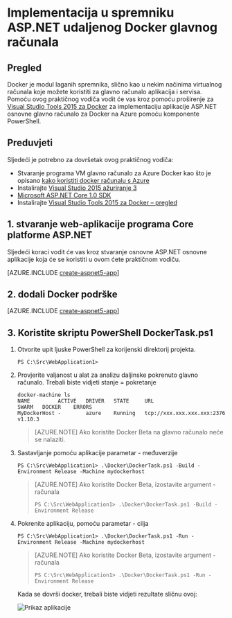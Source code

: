 <properties
   pageTitle="Implementacija u ASP.NET osnovne Linux Docker spremnik udaljene glavno računalo za Docker | Microsoft Azure"
   description="Saznajte kako koristiti Visual Studio Tools for Docker za implementaciju web-aplikaciju programa ASP.NET Core Docker spremniku sustavom Linux VM Azure Docker glavnog računala"   
   services="azure-container-service"
   documentationCenter=".net"
   authors="mlearned"
   manager="douge"
   editor=""/>

<tags
   ms.service="azure-container-service"
   ms.devlang="dotnet"
   ms.topic="article"
   ms.tgt_pltfrm="NA"
   ms.workload="NA"
   ms.date="06/08/2016"
   ms.author="mlearned"/>

# <a name="deploy-an-aspnet-container-to-a-remote-docker-host"></a>Implementacija u spremniku ASP.NET udaljenog Docker glavnog računala

## <a name="overview"></a>Pregled
Docker je modul laganih spremnika, slično kao u nekim načinima virtualnog računala koje možete koristiti za glavno računalo aplikacija i servisa.
Pomoću ovog praktičnog vodiča vodit će vas kroz pomoću proširenje za [Visual Studio Tools 2015 za Docker](http://aka.ms/DockerToolsForVS) za implementaciju aplikacije ASP.NET osnovne glavno računalo za Docker na Azure pomoću komponente PowerShell.

## <a name="prerequisites"></a>Preduvjeti
Sljedeći je potrebno za dovršetak ovog praktičnog vodiča:

- Stvaranje programa VM glavno računalo za Azure Docker kao što je opisano [kako koristiti docker računalu s Azure](./virtual-machines/virtual-machines-linux-docker-machine.md)
- Instalirajte [Visual Studio 2015 ažuriranje 3](https://go.microsoft.com/fwlink/?LinkId=691129)
- [Microsoft ASP.NET Core 1.0 SDK](https://go.microsoft.com/fwlink/?LinkID=809122)
- Instalirajte [Visual Studio Tools 2015 za Docker – pregled](http://aka.ms/DockerToolsForVS)

## <a name="1-create-an-aspnet-core-web-app"></a>1. stvaranje web-aplikacije programa Core platforme ASP.NET
Sljedeći koraci vodit će vas kroz stvaranje osnovne ASP.NET osnovne aplikacije koja će se koristiti u ovom ćete praktičnom vodiču.

[AZURE.INCLUDE [create-aspnet5-app](../includes/create-aspnet5-app.md)]

## <a name="2-add-docker-support"></a>2. dodali Docker podrške

[AZURE.INCLUDE [create-aspnet5-app](../includes/vs-azure-tools-docker-add-docker-support.md)]

## <a name="3-use-the-dockertaskps1-powershell-script"></a>3. Koristite skriptu PowerShell DockerTask.ps1 

1.  Otvorite upit ljuske PowerShell za korijenski direktorij projekta. 

    ```
    PS C:\Src\WebApplication1>
    ```

1.  Provjerite valjanost u alat za analizu daljinske pokrenuto glavno računalo. Trebali biste vidjeti stanje = pokretanje 

    ```
    docker-machine ls
    NAME         ACTIVE   DRIVER   STATE     URL                        SWARM   DOCKER    ERRORS
    MyDockerHost -        azure    Running   tcp://xxx.xxx.xxx.xxx:2376         v1.10.3
    ```

    > [AZURE.NOTE] Ako koristite Docker Beta na glavno računalo neće se nalaziti.

1.  Sastavljanje pomoću aplikacije parametar - međuverzije

    ```
    PS C:\Src\WebApplication1> .\Docker\DockerTask.ps1 -Build -Environment Release -Machine mydockerhost
    ```  

    > [AZURE.NOTE] Ako koristite Docker Beta, izostavite argument - računala
    > 
    > ```
    > PS C:\Src\WebApplication1> .\Docker\DockerTask.ps1 -Build -Environment Release 
    > ```  


1.  Pokrenite aplikaciju, pomoću parametar - cilja

    ```
    PS C:\Src\WebApplication1> .\Docker\DockerTask.ps1 -Run -Environment Release -Machine mydockerhost
    ```

    > [AZURE.NOTE] Ako koristite Docker Beta, izostavite argument - računala
    > 
    > ```
    > PS C:\Src\WebApplication1> .\Docker\DockerTask.ps1 -Run -Environment Release 
    > ```

    Kada se dovrši docker, trebali biste vidjeti rezultate sličnu ovoj:

    ![Prikaz aplikacije][3]

[0]:./media/vs-azure-tools-docker-hosting-web-apps-in-docker/docker-props-in-solution-explorer.png
[1]:./media/vs-azure-tools-docker-hosting-web-apps-in-docker/change-docker-machine-name.png
[2]:./media/vs-azure-tools-docker-hosting-web-apps-in-docker/launch-application.png
[3]:./media/vs-azure-tools-docker-hosting-web-apps-in-docker/view-application.png
